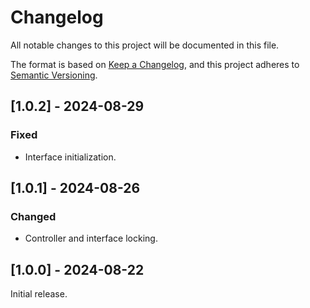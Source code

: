 # Changelog
All notable changes to this project will be documented in this file.

The format is based on [Keep a Changelog](https://keepachangelog.com/en/1.0.0/),
and this project adheres to [Semantic Versioning](https://semver.org/spec/v2.0.0.html).

## [1.0.2] - 2024-08-29
### Fixed
- Interface initialization.

## [1.0.1] - 2024-08-26
### Changed
- Controller and interface locking.

## [1.0.0] - 2024-08-22
Initial release.
